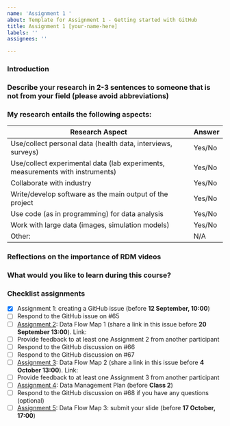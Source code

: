 ```yaml
---
name: 'Assignment 1 '
about: Template for Assignment 1 - Getting started with GitHub
title: Assignment 1 [your-name-here]
labels: ''
assignees: ''

---
```


<!-- Anything between these arrows will not show in the preview of the issue: it is hidden text! In the arrows you can find brief explanations about the rest of the template. You can also delete the explanations if you'd like -->

### Introduction
<!-- Please briefly introduce yourself here, for example: Hi all, my name is Esther Plomp and I'm the Faculty's Data Steward. I also have two cats!-->

### Describe your research in 2-3 sentences to someone that is not from your field (please avoid abbreviations)
<!-- My research focuses on the development of a new method to study the mobility patterns in humans. By analysing the neodymium isotope composition of the enamel of human teeth you can provide an approximation of where the individual grew up (as the isotopic composition is related to the food/water you consume.)-->

### My research entails the following aspects: 
<!--Fill out Yes or No's to the aspects that apply to your research project.-->

| Research Aspect | Answer |
| ------------- | ------------- |
| Use/collect personal data (health data, interviews, surveys)  | Yes/No  |
| Use/collect experimental data (lab experiments, measurements with instruments)  | Yes/No  |
| Collaborate with industry  | Yes/No  |
| Write/develop software as the main output of the project  | Yes/No  |
| Use code (as in programming) for data analysis | Yes/No  |
| Work with large data (images, simulation models) | Yes/No  |
| Other:  | N/A  |
### Reflections on the importance of RDM videos
<!--Reflect about what you heard on the video and briefly write your thoughts and your horror stories in less than 5 sentences.-->

### What would you like to learn during this course? 
<!--Are there any things in particular that you would like to get out of this course? Do you have any goals that you would like to work on?-->

### Checklist assignments 
<!--Use the checklist below for yourself to check off your progress in this course.-->
- [x] Assignment 1: creating a GitHub issue (before **12 September, 10:00**)
- [ ] Respond to the GitHub issue on  #65 
- [ ] [Assignment 2](https://estherplomp.github.io/TNW-RDM-101/06-Assignment-Data-Flow-Map-1.html): Data Flow Map 1 (share a link in this issue before **20 September 13:00**). Link: 
- [ ] Provide feedback to at least one Assignment 2 from another participant
- [ ] Respond to the GitHub discussion on #66
- [ ] Respond to the GitHub discussion on #67
- [ ] [Assignment 3](https://estherplomp.github.io/TNW-RDM-101/11-Assignment-Data-Flow-Map-2.html): Data Flow Map 2 (share a link in this issue before **4 October 13:00**). Link:  
- [ ] Provide feedback to at least one Assignment 3 from another participant
- [ ] [Assignment 4](https://estherplomp.github.io/TNW-RDM-101/13-Assignment-DMP.html): Data Management Plan (before **Class 2**)
- [ ] Respond to the GitHub discussion on #68 if you have any questions (optional)
- [ ] [Assignment 5](https://estherplomp.github.io/TNW-RDM-101/14-Assignment-Data-Flow-Map-3.html): Data Flow Map 3: submit your slide (before **17 October, 17:00**)
